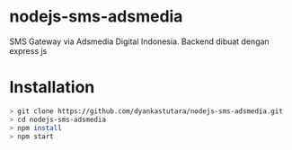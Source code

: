 # nodejs-sms-adsmedia
SMS Gateway via Adsmedia Digital Indonesia. Backend dibuat dengan express js
# Installation
```sh
> git clone https://github.com/dyankastutara/nodejs-sms-adsmedia.git
> cd nodejs-sms-adsmedia
> npm install
> npm start
```

